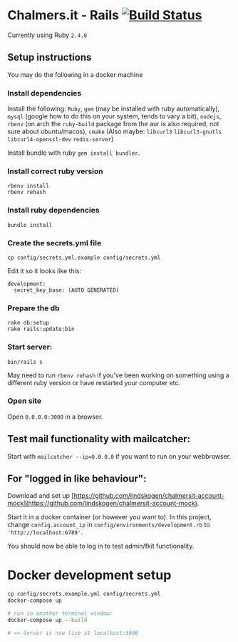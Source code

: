 # Chalmers.it - Rails [![Build Status](https://travis-ci.org/cthit/chalmersit-rails.svg?branch=develop)](https://travis-ci.org/cthit/chalmersit-rails)

Currently using Ruby `2.4.0`

## Setup instructions

You may do the following in a docker machine

### Install dependencies
Install the following: `Ruby`, `gem` (may be installed with ruby automatically), `mysql` (google how to do this on your system, tends to vary a bit), `nodejs`, `rbenv` (on arch the `ruby-build` package from the aur is also required, not sure about ubuntu/macos), `cmake`
(Also maybe: `libcurl3` `libcurl3-gnutls` `libcurl4-openssl-dev` `redis-server`)

Install bundle with ruby `gem install bundler`.

### Install correct ruby version
```
rbenv install
rbenv rehash
```

### Install ruby dependencies
`bundle install`


### Create the secrets.yml file
`cp config/secrets.yml.example config/secrets.yml`

Edit it so it looks like this:
```
development:
  secret_key_base: (AUTO GENERATED)
```

### Prepare the db
```
rake db:setup
rake rails:update:bin
```

### Start server:
`bin/rails s`

May need to run `rbenv rehash` if you've been working on something using a different ruby version or have restarted your computer etc.

### Open site
Open `0.0.0.0:3000` in a browser.

## Test mail functionality with mailcatcher:
Start with `mailcatcher --ip=0.0.0.0` if you want to run on your webbrowser.

## For "logged in like behaviour":
Download and set up [https://github.com/lindskogen/chalmersit-account-mock](https://github.com/lindskogen/chalmersit-account-mock).

Start it in a docker container (or however you want to). In this project, change `config.account_ip` in `config/environments/development.rb` to `'http://localhost:6789'`.

You should now be able to log in to test admin/fkit functionality.

# Docker development setup

```bash
cp config/secrets.example.yml config/secrets.yml
docker-compose up

# run in another terminal window:
docker-compose up --build

# => Server is now live at localhost:3000
```
